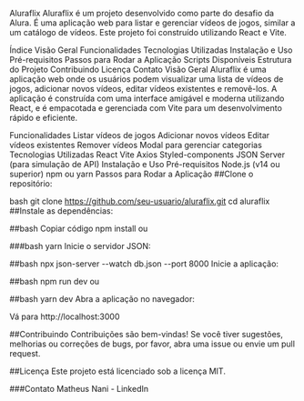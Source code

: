 Aluraflix
Aluraflix é um projeto desenvolvido como parte do desafio da Alura. É uma aplicação web para listar e gerenciar vídeos de jogos, similar a um catálogo de vídeos. Este projeto foi construído utilizando React e Vite.

Índice
Visão Geral
Funcionalidades
Tecnologias Utilizadas
Instalação e Uso
Pré-requisitos
Passos para Rodar a Aplicação
Scripts Disponíveis
Estrutura do Projeto
Contribuindo
Licença
Contato
Visão Geral
Aluraflix é uma aplicação web onde os usuários podem visualizar uma lista de vídeos de jogos, adicionar novos vídeos, editar vídeos existentes e removê-los. A aplicação é construída com uma interface amigável e moderna utilizando React, e é empacotada e gerenciada com Vite para um desenvolvimento rápido e eficiente.

Funcionalidades
Listar vídeos de jogos
Adicionar novos vídeos
Editar vídeos existentes
Remover vídeos
Modal para gerenciar categorias
Tecnologias Utilizadas
React
Vite
Axios
Styled-components
JSON Server (para simulação de API)
Instalação e Uso
Pré-requisitos
Node.js (v14 ou superior)
npm ou yarn
Passos para Rodar a Aplicação
##Clone o repositório:

bash git clone https://github.com/seu-usuario/aluraflix.git cd aluraflix ##Instale as dependências:

##bash Copiar código npm install ou

###bash yarn Inicie o servidor JSON:

##bash npx json-server --watch db.json --port 8000 Inicie a aplicação:

##bash npm run dev ou

##bash yarn dev Abra a aplicação no navegador:

Vá para http://localhost:3000

##Contribuindo Contribuições são bem-vindas! Se você tiver sugestões, melhorias ou correções de bugs, por favor, abra uma issue ou envie um pull request.

##Licença Este projeto está licenciado sob a licença MIT.

###Contato Matheus Nani - LinkedIn
